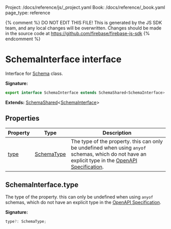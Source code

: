 Project: /docs/reference/js/_project.yaml
Book: /docs/reference/_book.yaml
page_type: reference

{% comment %}
DO NOT EDIT THIS FILE!
This is generated by the JS SDK team, and any local changes will be
overwritten. Changes should be made in the source code at
https://github.com/firebase/firebase-js-sdk
{% endcomment %}

# SchemaInterface interface
Interface for [Schema](./ai.schema.md#schema_class) class.

<b>Signature:</b>

```typescript
export interface SchemaInterface extends SchemaShared<SchemaInterface> 
```
<b>Extends:</b> [SchemaShared](./ai.schemashared.md#schemashared_interface)<!-- -->&lt;[SchemaInterface](./ai.schemainterface.md#schemainterface_interface)<!-- -->&gt;

## Properties

|  Property | Type | Description |
|  --- | --- | --- |
|  [type](./ai.schemainterface.md#schemainterfacetype) | [SchemaType](./ai.md#schematype) | The type of the property. this can only be undefined when using <code>anyof</code> schemas, which do not have an explicit type in the [OpenAPI Specification](https://swagger.io/docs/specification/v3_0/data-models/data-types/#any-type)<!-- -->. |

## SchemaInterface.type

The type of the property. this can only be undefined when using `anyof` schemas, which do not have an explicit type in the [OpenAPI Specification](https://swagger.io/docs/specification/v3_0/data-models/data-types/#any-type)<!-- -->.

<b>Signature:</b>

```typescript
type?: SchemaType;
```
